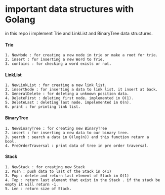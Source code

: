 # important data structures with Golang

in this repo i implement Trie and LinkList and BinaryTree data structures.

#### Trie
```
1. NewNode : for creating a new node in trie or make a root for trie.
2. insert : for inserting a new Word to Trie. 
3. contains : for checking a word exists or not.

```

#### LinkList
```
1. NewLinkList : for creating a new link list.
2. insertNode : for inserting a data to link list. it insert at back.
3. GeneralDelete : for deleting a unknown position data.
4. DeleteFirst : deleting first node. implemented in O(1).
5. DeleteLast : deleting last node. impelemented in O(n).
6. print : for printing link list.
```

#### BinaryTree
```
1. NewBinaryTree : for creating new BinaryTree
2. insert : for inserting a new data to our binary tree.
3. search : search a data in O(log(n)) and this function return a bool.
4. PreOrderTraversal : print data of tree in pre order traversal.
```


#### Stack 
```
1. NewStack : for creating new Stack
2. Push : push data to last of the Stack in o(1)
3. Pop : delete and return last element of Stack in O(1)
4. Top : return last element that exist in the Stack . if the stack be empty it will return -1.
5. Len : return size of Stack.
```